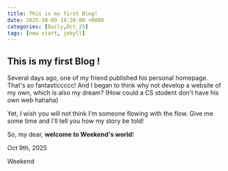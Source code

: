 ```yaml
---
title: This is my first Blog!
date: 2025-10-09 14:30:00 +0800
categories: [Daily,Oct_25]
tags: [new start, jekyll]
---
```


## This is my first Blog !


Several days ago, one of my friend published his personal homepage. That's so fantasticcccc! And I began to think why not develop a website of my own, which is also my dream? (How could a CS student don't have his own web hahaha)

Yet, I wish you will not think I'm someone flowing with the flow. Give me some time and I'll tell you how my story be told! 

So, my dear, **welcome to Weekend's world**!

Oct 9th, 2025 

Weekend